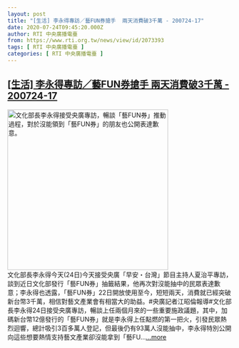 ```yaml
---
layout: post
title: "[生活] 李永得專訪／藝FUN券搶手  兩天消費破3千萬 - 200724-17"
date: 2020-07-24T09:45:20.000Z
author: RTI 中央廣播電臺
from: https://www.rti.org.tw/news/view/id/2073393
tags: [ RTI 中央廣播電臺 ]
categories: [ RTI 中央廣播電臺 ]
---
```

<!--1595583920000-->
[[生活] 李永得專訪／藝FUN券搶手  兩天消費破3千萬 - 200724-17](https://www.rti.org.tw/news/view/id/2073393)
------

<div>
<img src="https://static.rti.org.tw/assets/thumbnails/2020/07/24/1f8b4f851ca289cfe974c7c3e508dc07.jpg" width="360" alt="文化部長李永得接受央廣專訪，暢談「藝FUN券」推動過程，對於沒能領到「藝FUN券」的朋友也公開表達歉意。" title="文化部長李永得接受央廣專訪，暢談「藝FUN券」推動過程，對於沒能領到「藝FUN券」的朋友也公開表達歉意。"><br>文化部長李永得今天(24日)今天接受央廣「早安・台灣」節目主持人夏治平專訪，談到近日文化部發行「藝FUN券」抽籤結果，他再次對沒能抽中的民眾表達歉意；李永得也透露，「藝FUN券」22日開放使用至今，短短兩天，消費就已經突破新台幣3千萬，相信對藝文產業會有相當大的助益。#央廣記者江昭倫報導#文化部長李永得24日接受央廣專訪，暢談上任兩個月來的一些重要施政議題，其中，加碼新台幣12億發行的「藝FUN券」就是李永得上任點燃的第一把火，引發民眾熱烈迴響，總計吸引3百多萬人登記，但最後仍有93萬人沒能抽中，李永得特別公開向這些想要熱情支持藝文產業卻沒能拿到「藝FU...<a target="_blank" href="https://www.rti.org.tw/news/view/id/2073393">...more</a>
</div>
